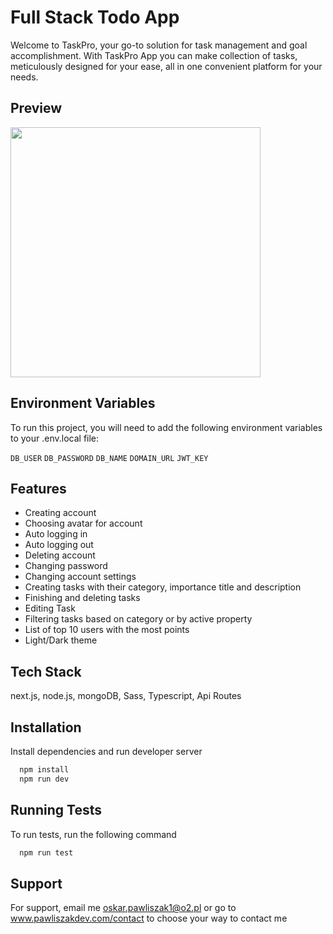 
# Full Stack Todo App

Welcome to TaskPro, your go-to solution for task management and goal accomplishment. With TaskPro App you can make collection of tasks, meticulously designed for your ease, all in one convenient platform for your needs.


## Preview
<img src="https://github.com/Pawliszakk/TodoAppFullStack/assets/118575646/aad50100-cb70-4670-9a4f-8f0825463d68" height="400" />



## Environment Variables

To run this project, you will need to add the following environment variables to your .env.local file: 

`DB_USER`
`DB_PASSWORD`
`DB_NAME`
`DOMAIN_URL`
`JWT_KEY`
## Features

- Creating account
- Choosing avatar for account
- Auto logging in
- Auto logging out
- Deleting account
- Changing password
- Changing account settings
- Creating tasks with their category, importance title and description
- Finishing and deleting tasks
- Editing Task
- Filtering tasks based on category or by active property
- List of top 10 users with the most points
- Light/Dark theme

## Tech Stack

next.js, node.js, mongoDB, Sass, Typescript, Api Routes


## Installation

Install dependencies and run developer server

```bash
  npm install 
  npm run dev
```
    
## Running Tests

To run tests, run the following command

```bash
  npm run test
```


## Support

For support, email me oskar.pawliszak1@o2.pl or go to www.pawliszakdev.com/contact to choose your way to contact me

